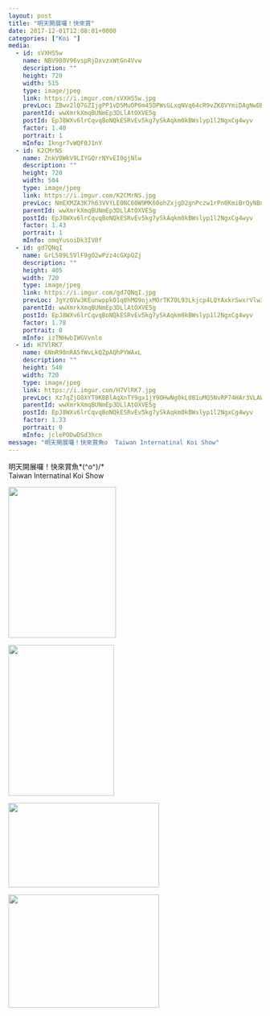 ```yaml
---
layout: post
title: "明天開展囉！快來賞" 
date: 2017-12-01T12:08:01+0000 
categories: ["Koi "] 
media:
  - id: sVXHS5w
    name: NBV908V96vspRjDxvzxWtGn4Vvw
    description: ""   
    height: 720
    width: 515
    type: image/jpeg
    link: https://i.imgur.com/sVXHS5w.jpg
    prevLoc: ZBwv2lQ7GZIjgPP1vD5MuOP6m45OPWsGLxqNVq64cR9vZK8VYmiDAgNwDBDZTQxZK4xg3oINYVvg3zMnFVAoLnAoKmIXKl0pqQp8UmzYxmDPw4FYpjPOnooYFLl6Rlp2N1C2kz37kl53cXLjnwZjZXClNjr8J8Z5tWg9yR07g1f0YB7LWM4ycqA7gA2Qv0UzAV2lXB2mCm20WzMrZNInDZo9EM2PhrGXARNEmmfpgQAnnjWnhRNMRWr
    parentId: wwXmrkXmqBUNmEp3DLlAtOXVE5g
    postId: EpJ8WXv6lrCqvqBoNQkESRvEv5kg7ySkAqkm0kBWslyp1l2NgxCg4wyv
    factor: 1.40
    portrait: 1
    mInfo: Ikngr7vWQF0J1nY
  - id: K2CMrNS
    name: ZnkV0WkV9LIYGQrrNYvEI0gjNlw
    description: ""   
    height: 720
    width: 504
    type: image/jpeg
    link: https://i.imgur.com/K2CMrNS.jpg
    prevLoc: NmEXMZA3K7h63VVYLE0NC60W9MK60ohZxjgD2gnPczw1rPn0KmiBrQyNBnB4CoRNpqgx5wC3ARx6K9qMflZPPPWr32IZ06kKwn51ukYQVZ257WiJ7WPkZXXOfyKQyrKLm7sxWO6ARnN1tvP2JzX3JxiD3mo7qwPzFQZwXQVDvOioKK0NxRWOtOzM9KKYnAHl8YjDjDEkcq710XQZZBuM5YlMAnO0tyRoZDq4xzF262KxQ246CkY21mJgN2HZ6XPr51mjfwn
    parentId: wwXmrkXmqBUNmEp3DLlAtOXVE5g
    postId: EpJ8WXv6lrCqvqBoNQkESRvEv5kg7ySkAqkm0kBWslyp1l2NgxCg4wyv
    factor: 1.43
    portrait: 1
    mInfo: omqYusoiDk3IV0f
  - id: gd7QNqI
    name: GrL589L5VlF9gO2wPzz4cGXpQZj
    description: ""   
    height: 405
    width: 720
    type: image/jpeg
    link: https://i.imgur.com/gd7QNqI.jpg
    prevLoc: JgYz0Vw3KEunwppkO1q8hMO9njxMOrTK7OL93Lkjcp4LQYAxkrSwxrVlw3wXIwyBzK1LJQF1E9J3Nm56tvr55oP6BYuNkozEPk6nIr63EGz4xocJrB4ZwVp9ILzEBOzAyAFmYEXZgxnOFYzvk1wv1ysJvoKJXZx7fp74ZpgM9yTX22104KMBsYpqQzzlNVHrVgjkvroycMlw7DJ7GwUOL2rXmLnohAE20QoBWYcYW7KkZ6wpSJKlY8Ewyjfr7lrkRZRGSkG
    parentId: wwXmrkXmqBUNmEp3DLlAtOXVE5g
    postId: EpJ8WXv6lrCqvqBoNQkESRvEv5kg7ySkAqkm0kBWslyp1l2NgxCg4wyv
    factor: 1.78
    portrait: 0
    mInfo: izTNHwbIWGVvnlo
  - id: H7VlRK7
    name: 6NnR90nRA5fWvLkQZpAQhPYWAxL
    description: ""   
    height: 540
    width: 720
    type: image/jpeg
    link: https://i.imgur.com/H7VlRK7.jpg
    prevLoc: Xz7qZjO8XYT9KBBlAqXnTY9gx1jY9OHwNg0kL0B1uMQ5NvRP74HAr3VLAWAvILnJxnWVOjuRo7A0xzEkF3O111Jj94F8OYBrM3ojuAqLwjjyn7cY9WVPQ72WhoEy3B9AQWCRP8gLXYJxTvgQKG96zGFj4mOV2q2ntYW2zYRqEmFNPPDJXlz2FgYMWzz3KRs1525xEqz7IX1G1N2jwpFlPVg0rMrWiyxr8R78G6hrPYWp1988iJOvmolZkEtzLK9NjNm9f5J
    parentId: wwXmrkXmqBUNmEp3DLlAtOXVE5g
    postId: EpJ8WXv6lrCqvqBoNQkESRvEv5kg7ySkAqkm0kBWslyp1l2NgxCg4wyv
    factor: 1.33
    portrait: 0
    mInfo: jclePODwDSd3hcn
message: "明天開展囉！快來賞魚o  Taiwan Internatinal Koi Show"
---
```


明天開展囉！快來賞魚*\(^o^)/*  
Taiwan Internatinal Koi Show


[//]: #media:  
<a href="https://i.imgur.com/sVXHS5w.jpg"><img src="https://i.imgur.com/sVXHS5w.jpg" height="300" width="214" /></a> 
  

<a href="https://i.imgur.com/K2CMrNS.jpg"><img src="https://i.imgur.com/K2CMrNS.jpg" height="300" width="210" /></a> 
  

<a href="https://i.imgur.com/gd7QNqI.jpg"><img src="https://i.imgur.com/gd7QNqI.jpg" height="168" width="300" /></a> 
  

<a href="https://i.imgur.com/H7VlRK7.jpg"><img src="https://i.imgur.com/H7VlRK7.jpg" height="225" width="300" /></a> 
 
